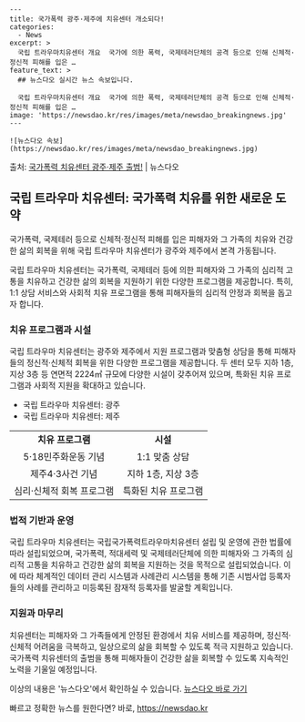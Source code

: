     ---
    title: 국가폭력 광주·제주에 치유센터 개소되다!
    categories:
      - News
    excerpt: >
      국립 트라우마치유센터 개요  국가에 의한 폭력, 국제테러단체의 공격 등으로 인해 신체적·정신적 피해를 입은 …
    feature_text: >
      ## 뉴스다오 실시간 뉴스 속보입니다.
    
      국립 트라우마치유센터 개요  국가에 의한 폭력, 국제테러단체의 공격 등으로 인해 신체적·정신적 피해를 입은 …
    image: 'https://newsdao.kr/res/images/meta/newsdao_breakingnews.jpg'
    ---
    
    ![뉴스다오 속보](https://newsdao.kr/res/images/meta/newsdao_breakingnews.jpg)

<p>출처: <a href="https://newsdao.kr/4532" rel="dofollow">국가폭력 치유센터 광주·제주 출범!</a> | 뉴스다오</p>

<h2 data-ke-size="size26">국립 트라우마 치유센터: 국가폭력 치유를 위한 새로운 도약</h2>
국가폭력, 국제테러 등으로 신체적·정신적 피해를 입은 피해자와 그 가족의 치유와 건강한 삶의 회복을 위해 국립 트라우마 치유센터가 광주와 제주에서 본격 가동됩니다.

<p data-ke-size="size16">국립 트라우마 치유센터는 국가폭력, 국제테러 등에 의한 피해자와 그 가족의 심리적 고통을 치유하고 건강한 삶의 회복을 지원하기 위한 다양한 프로그램을 제공합니다. 특히, 1:1 상담 서비스와 사회적 치유 프로그램을 통해 피해자들의 심리적 안정과 회복을 돕고자 합니다.</p>

<h3 data-ke-size="size24">치유 프로그램과 시설</h3>
국립 트라우마 치유센터는 광주와 제주에서 지원 프로그램과 맞춤형 상담을 통해 피해자들의 정신적·신체적 회복을 위한 다양한 프로그램을 제공합니다. 두 센터 모두 지하 1층, 지상 3층 등 연면적 2224㎡ 규모에 다양한 시설이 갖추어져 있으며, 특화된 치유 프로그램과 사회적 지원을 확대하고 있습니다.

<ul>
    <li>국립 트라우마 치유센터: 광주</li>
    <li>국립 트라우마 치유센터: 제주</li>
</ul>

<table>
    <tr>
        <td style="text-align: center; height: 17px;"><b>치유 프로그램</b></td>
        <td style="text-align: center; height: 17px;"><b>시설</b></td>
    </tr>
    <tr>
        <td style="text-align: center; height: 17px;">5·18민주화운동 기념</td>
        <td style="text-align: center; height: 17px;">1:1 맞춤 상담</td>
    </tr>
    <tr>
        <td style="text-align: center; height: 17px;">제주4·3사건 기념</td>
        <td style="text-align: center; height: 17px;">지하 1층, 지상 3층</td>
    </tr>
    <tr>
        <td style="text-align: center; height: 17px;">심리·신체적 회복 프로그램</td>
        <td style="text-align: center; height: 17px;">특화된 치유 프로그램</td>
    </tr>
</table>

<h3 data-ke-size="size24">법적 기반과 운영</h3>
국립 트라우마 치유센터는 국립국가폭력트라우마치유센터 설립 및 운영에 관한 법률에 따라 설립되었으며, 국가폭력, 적대세력 및 국제테러단체에 의한 피해자와 그 가족의 심리적 고통을 치유하고 건강한 삶의 회복을 지원하는 것을 목적으로 설립되었습니다. 이에 따라 체계적인 데이터 관리 시스템과 사례관리 시스템을 통해 기존 시범사업 등록자들의 사례를 관리하고 미등록된 잠재적 등록자를 발굴할 계획입니다.

<h3 data-ke-size="size24">지원과 마무리</h3>
치유센터는 피해자와 그 가족들에게 안정된 환경에서 치유 서비스를 제공하며, 정신적·신체적 어려움을 극복하고, 일상으로의 삶을 회복할 수 있도록 적극 지원하고 있습니다. 국가폭력 치유센터의 출범을 통해 피해자들이 건강한 삶을 회복할 수 있도록 지속적인 노력을 기울일 예정입니다.

이상의 내용은 '뉴스다오'에서 확인하실 수 있습니다. [뉴스다오 바로 가기](https://newsdao.kr/4532) 

빠르고 정확한 뉴스를 원한다면? 바로, <a href="https://newsdao.kr" rel="dofollow">https://newsdao.kr</a>


    
